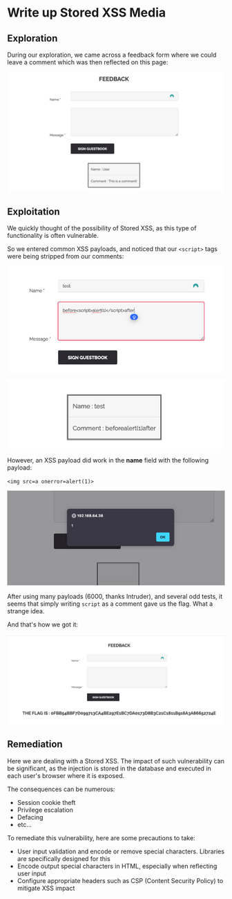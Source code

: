 # Write up Stored XSS Media

## Exploration

During our exploration, we came across a feedback form where we could leave a comment which was then reflected on this page:

![Capture d’écran 2024-05-02 à 21.04.31.png](images/Capture_decran_2024-05-02_a_21.04.31.png)

## Exploitation

We quickly thought of the possibility of Stored XSS, as this type of functionality is often vulnerable.

So we entered common XSS payloads, and noticed that our `<script>` tags were being stripped from our comments:

![Capture d’écran 2024-05-02 à 21.06.17.png](images/Capture_decran_2024-05-02_a_21.06.17.png)

![Capture d’écran 2024-05-02 à 21.06.25.png](images/Capture_decran_2024-05-02_a_21.06.25.png)

However, an XSS payload did work in the **name** field with the following payload:

`<img src=a onerror=alert(1)>`

![Capture d’écran 2024-05-02 à 21.10.11.png](images/Capture_decran_2024-05-02_a_21.10.11.png)

After using many payloads (6000, thanks Intruder), and several odd tests, it seems that simply writing `script` as a comment gave us the flag. What a strange idea.

And that's how we got it:

![Capture d’écran 2024-05-02 à 21.18.42.png](images/Capture_decran_2024-05-02_a_21.18.42.png)

## Remediation

Here we are dealing with a Stored XSS. The impact of such vulnerability can be significant, as the injection is stored in the database and executed in each user's browser where it is exposed.

The consequences can be numerous:

- Session cookie theft
- Privilege escalation
- Defacing
- etc...

To remediate this vulnerability, here are some precautions to take:

- User input validation and encode or remove special characters. Libraries are specifically designed for this
- Encode output special characters in HTML, especially when reflecting user input
- Configure appropriate headers such as CSP (Content Security Policy) to mitigate XSS impact
